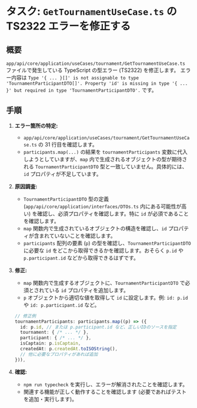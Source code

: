 # タスク: `GetTournamentUseCase.ts` の TS2322 エラーを修正する

## 概要

`app/api/core/application/useCases/tournament/GetTournamentUseCase.ts` ファイルで発生している TypeScript の型エラー (TS2322) を修正します。
エラー内容は `Type '{ ... }[]' is not assignable to type 'TournamentParticipantDTO[]'. Property 'id' is missing in type '{ ... }' but required in type 'TournamentParticipantDTO'.` です。

## 手順

1.  **エラー箇所の特定:**

    - `app/api/core/application/useCases/tournament/GetTournamentUseCase.ts` の 31 行目を確認します。
    - `participants.map(...)` の結果を `tournamentParticipants` 変数に代入しようとしていますが、`map` 内で生成されるオブジェクトの型が期待される `TournamentParticipantDTO` 型と一致していません。具体的には、`id` プロパティが不足しています。

2.  **原因調査:**

    - `TournamentParticipantDTO` 型の定義 (`app/api/core/application/interfaces/DTOs.ts` 内にある可能性が高い) を確認し、必須プロパティを確認します。特に `id` が必須であることを確認します。
    - `map` 関数内で生成されているオブジェクトの構造を確認し、`id` プロパティが含まれていないことを確認します。
    - `participants` 配列の要素 (`p`) の型を確認し、`TournamentParticipantDTO` に必要な `id` をどこから取得できるかを確認します。おそらく `p.id` や `p.participant.id` などから取得できるはずです。

3.  **修正:**

    - `map` 関数内で生成するオブジェクトに、`TournamentParticipantDTO` で必須とされている `id` プロパティを追加します。
    - `p` オブジェクトから適切な値を取得して `id` に設定します。例: `id: p.id` や `id: p.participant.id` など。

    ```typescript
    // 修正例
    tournamentParticipants: participants.map((p) => ({
      id: p.id, // または p.participant.id など、正しいIDのソースを指定
      tournament: { /* ... */ },
      participant: { /* ... */ },
      isCaptain: p.isCaptain,
      createdAt: p.createdAt.toISOString(),
      // 他に必要なプロパティがあれば追加
    })),
    ```

4.  **確認:**
    - `npm run typecheck` を実行し、エラーが解消されたことを確認します。
    - 関連する機能が正しく動作することを確認します (必要であればテストを追加・実行します)。
